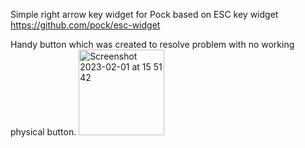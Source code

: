 Simple right arrow key widget for Pock based on ESC key widget https://github.com/pock/esc-widget

Handy button which was created to resolve problem with no working physical button.
<img width="137" alt="Screenshot 2023-02-01 at 15 51 42" src="https://user-images.githubusercontent.com/6278666/216076339-bf7477d9-1f34-492d-b92c-41d076470f7a.png">
